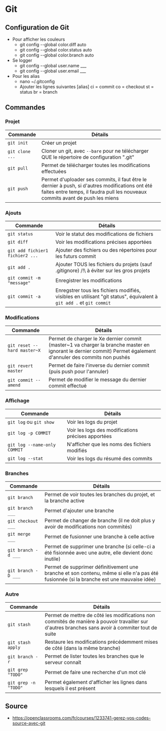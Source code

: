 # Git

## Configuration de Git
* Pour afficher les couleurs
    - git config --global color.diff auto
    - git config --global color.status auto
    - git config --global color.branch auto
* Se logger
    - git config --global user.name ___
    - git config --global user.email ___
* Pour les alias
    - nano ~/.gitconfig
    - Ajouter les lignes suivantes
        [alias]
        ci = commit
        co = checkout
        st = status
        br = branch

## Commandes

### Projet

| Commande | Détails |
|-|-|
| `git init` | Créer un projet |
| `git clone ...` | Cloner un git, avec `--bare` pour ne télécharger QUE le répertoire de configuration ".git" |
| `git pull` | Permet de télécharger toutes les modifications effectuées |
| `git push` | Permet d'uploader ses commits, il faut être le dernier à push, si d'autres modifications ont été faites entre temps, il faudra pull les nouveaux commits avant de push les miens |

### Ajouts
| Commande | Détails |
|-|-|
| `git status` | Voir le statut des modifications de fichiers |
| `git diff` | Voir les modifications précises apportées |
| `git add fichier1 fichier2 ...` | Ajouter des fichiers ou des répertoires pour les futurs commit |
| `git add .` | Ajouter TOUS les fichiers du projets (sauf .gitignore) /!\ à éviter sur les gros projets |
| `git commit -m "message" ` | Enregistrer les modifications |
| `git commit -a` | Enregstrer tous les fichiers modifiés, visibles en utilisant "git status", équivalent à `git add .` et `git commit` |

### Modifications
| Commande | Détails |
|-|-|
| `git reset --hard master~X` | Permet de charger le Xe dernier commit (master~1 va charger la branche master en ignorant le dernier commit) Permet également d'annuler des commits non pushés |
| `git revert master` | Permet de faire l'inverse du dernier commit (puis push pour l'annuler) |
| `git commit --amend` | Permet de modifier le message du dernier commit effectué |

### Affichage
| Commande | Détails |
|-|-|
| `git log` ou `git show` | Voir les logs du projet |
| `git log -p COMMIT` | Voir les logs des modifications précises apportées |
| `git log --name-only COMMIT` | N'afficher que les noms des fichiers modifiés |
| `git log --stat` | Voir les logs du résumé des commits |

### Branches
| Commande | Détails |
|-|-|
| `git branch` | Permet de voir toutes les branches du projet, et la branche active |
| `git branch ___` | Permet d'ajouter une branche |
| `git checkout ___` | Permet de changer de branche (il ne doit plus y avoir de modifications non commités) |
| `git merge ___` | Permet de fusionner une branche à celle active |
| `git branch -d ___` | Permet de supprimer une branche (si celle-ci a été fisionnée avec une autre, elle devient donc inutile) |
| `git branch -D ___` | Permet de supprimer définitivement une branche et son contenu, même si elle n'a pas été fusionnée (si la branche est une mauvaise idée) |

### Autre
| Commande | Détails |
|-|-|
| `git stash` | Permet de mettre de côté les modifications non commités de manière à pouvoir travailler sur d'autres branches sans avoir à commiter tout de suite |
| `git stash apply` | Restaure les modifications précédemment mises de côté (dans la même branche) |
| `git branch -r` | Permet de lister toutes les branches que le serveur connaît |
| `git grep "TODO"` | Permet de faire une recherche d'un mot clé |
| `git grep -n "TODO"` | Permet également d'afficher les lignes dans lesquels il est présent |

## Source
* https://openclassrooms.com/fr/courses/1233741-gerez-vos-codes-source-avec-git
